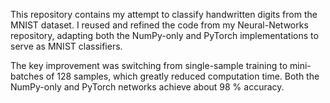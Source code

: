 This repository contains my attempt to classify handwritten digits from the MNIST dataset. I reused and refined the code from my Neural-Networks repository, adapting both the NumPy-only and PyTorch implementations to serve as MNIST classifiers.

The key improvement was switching from single-sample training to mini-batches of 128 samples, which greatly reduced computation time. Both the NumPy-only and PyTorch networks achieve about 98 % accuracy.
